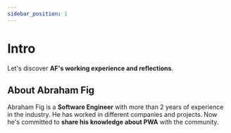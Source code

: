 ```yaml
---
sidebar_position: 1
---
```


# Intro

Let's discover **AF's working experience and reflections**.

## About Abraham Fig

Abraham Fig is a **Software Engineer** with more than 2 years of experience in the industry. He has worked in different companies and projects. Now he's committed to **share his knowledge about PWA** with the community.
